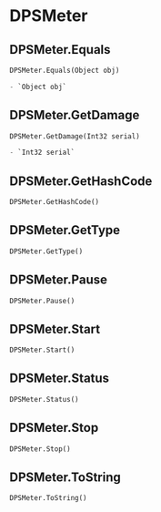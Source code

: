 # DPSMeter

## DPSMeter.Equals
```py
DPSMeter.Equals(Object obj)

- `Object obj` 
```

## DPSMeter.GetDamage
```py
DPSMeter.GetDamage(Int32 serial)

- `Int32 serial` 
```

## DPSMeter.GetHashCode
```py
DPSMeter.GetHashCode()


```

## DPSMeter.GetType
```py
DPSMeter.GetType()


```

## DPSMeter.Pause
```py
DPSMeter.Pause()


```

## DPSMeter.Start
```py
DPSMeter.Start()


```

## DPSMeter.Status
```py
DPSMeter.Status()


```

## DPSMeter.Stop
```py
DPSMeter.Stop()


```

## DPSMeter.ToString
```py
DPSMeter.ToString()


```
